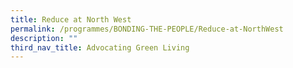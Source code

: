 ```yaml
---
title: Reduce at North West
permalink: /programmes/BONDING-THE-PEOPLE/Reduce-at-NorthWest
description: ""
third_nav_title: Advocating Green Living
---
```








